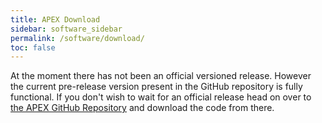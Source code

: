 ```yaml
---
title: APEX Download
sidebar: software_sidebar
permalink: /software/download/
toc: false
---
```


At the moment there has not been an official versioned release. However the current pre-release version present in the GitHub repository is fully functional. If you don't wish to wait for an official release head on over to [the APEX GitHub Repository](https://github.com/Syncleus/apex) and download the code from there.
